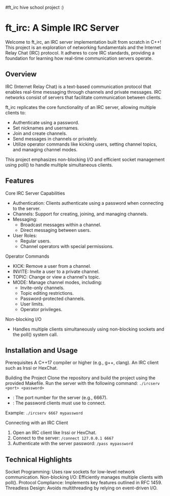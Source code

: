 #ft_irc
hive school project :)

# ft_irc: A Simple IRC Server
Welcome to ft_irc, an IRC server implementation built from scratch in C++! This project is an exploration of networking fundamentals and the Internet Relay Chat (IRC) protocol. It adheres to core IRC standards, providing a foundation for learning how real-time communication servers operate.

## Overview
IRC (Internet Relay Chat) is a text-based communication protocol that enables real-time messaging through channels and private messages. IRC networks consist of servers that facilitate communication between clients.

ft_irc replicates the core functionality of an IRC server, allowing multiple clients to:
* Authenticate using a password.
* Set nicknames and usernames.
* Join and create channels.
* Send messages in channels or privately.
* Utilize operator commands like kicking users, setting channel topics, and managing channel modes.

This project emphasizes non-blocking I/O and efficient socket management using poll() to handle multiple simultaneous clients.

## Features
Core IRC Server Capabilities
* Authentication: Clients authenticate using a password when connecting to the server.
* Channels: Support for creating, joining, and managing channels.
* Messaging:
  * Broadcast messages within a channel.
  * Direct messaging between users.
* User Roles:
  * Regular users.
  * Channel operators with special permissions.

Operator Commands
* KICK: Remove a user from a channel.
* INVITE: Invite a user to a private channel.
* TOPIC: Change or view a channel's topic.
* MODE: Manage channel modes, including:
  * Invite-only channels.
  * Topic editing restrictions.
  * Password-protected channels.
  * User limits.
  * Operator privileges.

Non-blocking I/O
* Handles multiple clients simultaneously using non-blocking sockets and the poll() system call.

## Installation and Usage
Prerequisites
A C++17 compiler or higher (e.g., g++, clang).
An IRC client such as Irssi or HexChat.

Building the Project
Clone the repository and build the project using the provided Makefile.
Run the server with the following command:
`./ircserv <port> <password> `
* <port>: The port number for the server (e.g., 6667).
* <password>: The password clients must use to connect.

Example:
`./ircserv 6667 mypassword`

Connecting with an IRC Client
1. Open an IRC client like Irssi or HexChat.
2. Connect to the server:
`/connect 127.0.0.1 6667`
3. Authenticate with the server password:
`/pass mypassword`

## Technical Highlights
Socket Programming: Uses raw sockets for low-level network communication.
Non-blocking I/O: Efficiently manages multiple clients with poll().
Protocol Compliance: Implements key features outlined in RFC 1459.
Threadless Design: Avoids multithreading by relying on event-driven I/O.


